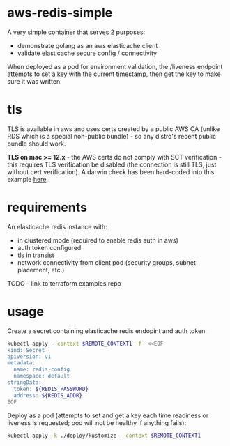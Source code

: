 # aws-redis-simple

A very simple container that serves 2 purposes:

* demonstrate golang as an aws elasticache client
* validate elasticache secure config / connectivity

When deployed as a pod for environment validation, the /liveness endpoint attempts to set a key with the current timestamp, then get the key to make sure it was written.

# tls

TLS is available in aws and uses certs created by a public AWS CA (unlike RDS which is a special non-public bundle) - so any distro's recent public bundle should work.

**TLS on mac >= 12.x** - the AWS certs do not comply with SCT verification - this requires TLS verification be disabled (the connection is still TLS, just without cert verification).  A darwin check has been hard-coded into this example [here](https://github.com/bensolo-io/aws-redis-simple/blob/7a3e33dbf4df8436342961c21544c1a12e155967/main.go#L51-L56).

# requirements

An elasticache redis instance with:

* in clustered mode (required to enable redis auth in aws)
* auth token configured
* tls in transist
* network connectivity from client pod (security groups, subnet placement, etc.)

TODO - link to terraform examples repo

# usage

Create a secret containing elasticache redis endopint and auth token:

```bash
kubectl apply --context $REMOTE_CONTEXT1 -f- <<EOF
kind: Secret
apiVersion: v1
metadata:
  name: redis-config
  namespace: default
stringData:
  token: ${REDIS_PASSWORD}
  address: ${REDIS_ADDR}
EOF
```
Deploy as a pod (attempts to set and get a key each time readiness or liveness is requested; pod will not be healthy if anything fails):

```bash
kubectl apply -k ./deploy/kustomize --context $REMOTE_CONTEXT1
```